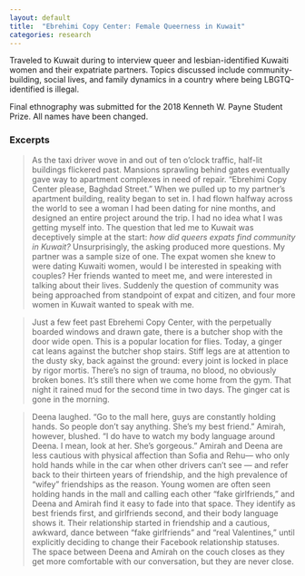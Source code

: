 ```yaml
---
layout: default
title:  "Ebrehimi Copy Center: Female Queerness in Kuwait"
categories: research
---
```


Traveled to Kuwait during to interview queer and lesbian-identified Kuwaiti women and their expatriate partners. Topics discussed include community-building, social lives, and family dynamics in a country where being LBGTQ-identified is illegal.

Final ethnography was submitted for the 2018 Kenneth W. Payne Student Prize. All names have been changed. 

### Excerpts

>As the taxi driver wove in and out of ten o’clock traffic, half-lit buildings flickered past. Mansions sprawling 
behind gates eventually gave way to apartment complexes in need of repair. “Ebrehimi Copy Center please, Baghdad Street.” When we pulled up to my partner’s apartment building, reality began to set in. I had flown halfway across the world to see a woman I had been dating for nine months, and designed an entire project around the trip. I had no idea what I was getting myself into. The question that led me to Kuwait was deceptively simple at the start: _how did queers expats find community in Kuwait?_ Unsurprisingly, the asking produced more questions. My partner was a sample size of one. The expat women she knew to were dating Kuwaiti women, would I be interested in speaking with couples? Her friends wanted to meet me, and were interested in talking about their lives. Suddenly the question of community was being approached from standpoint of expat and citizen, and four more women in Kuwait wanted to speak with me. 

> Just a few feet past Ebrehemi Copy Center, with the perpetually boarded windows and drawn gate, there is a butcher shop with the door wide open. This is a popular location for flies. 
Today, a ginger cat leans against the butcher shop stairs. Stiff legs are at attention to the dusty sky, back against the ground: every joint is locked in place by rigor mortis. There’s no sign of trauma, no blood, no obviously broken bones. It’s still there when we come home from the gym. That night it rained mud for the second time in two days. The ginger cat is gone in the morning.

>Deena laughed. “Go to the mall here, guys are constantly holding hands. So people don’t say anything. She’s my best friend.” Amirah, however, blushed. “I do have to watch my body language around Deena. I mean, look at her. She’s gorgeous.” Amirah and Deena are less cautious with physical affection than Sofia and Rehu— who only hold hands while in the car when other drivers can’t see — and refer back to their thirteen years of friendship, and the high prevalence of “wifey” friendships as the reason. Young women are often seen holding hands in the mall and calling each other “fake girlfriends,” and Deena and Amirah find it easy to fade into that space. They identify as best friends first, and girlfriends second, and their body language shows it. Their relationship started in friendship and a cautious, awkward, dance between “fake girlfriends” and “real Valentines,” until explicitly deciding to change their Facebook relationship statuses. The space between Deena and Amirah on the couch closes as they get more comfortable with our conversation, but they are never close. 


